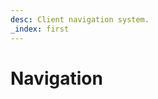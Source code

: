 ```yaml
---
desc: Client navigation system.
_index: first
---
```

# Navigation

<!--
## Links

+ History back and forward
+ Target links, and keypressed links are unintercepted
+ Anchor Links are unintercepted
+ Query parameters are simply reactive URLs

## Forms/Submits

### The Get Method and query parameters and hash, files

## Indicators
+ Network: Loading/Progress, Error
+ Online/Offline


## Scroll-to-start
-->
